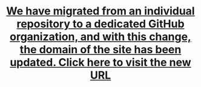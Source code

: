 <div align="center">

# [We have migrated from an individual repository to a dedicated GitHub organization, and with this change, the domain of the site has been updated. Click here to visit the new URL](https://thedartproject.github.io/)

</div>
